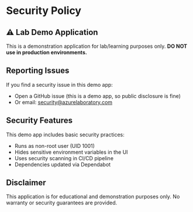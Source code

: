 # Security Policy

## ⚠️ Lab Demo Application

This is a demonstration application for lab/learning purposes only. **DO NOT use in production environments.**

## Reporting Issues

If you find a security issue in this demo app:
- Open a GitHub issue (this is a demo app, so public disclosure is fine)
- Or email: security@azurelaboratory.com

## Security Features

This demo app includes basic security practices:
- Runs as non-root user (UID 1001)
- Hides sensitive environment variables in the UI
- Uses security scanning in CI/CD pipeline
- Dependencies updated via Dependabot

## Disclaimer

This application is for educational and demonstration purposes only. No warranty or security guarantees are provided.